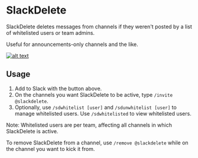# SlackDelete
SlackDelete deletes messages from channels if they weren't posted by a list of whitelisted users or team admins.


Useful for announcements-only channels and the like.

[![alt text](https://platform.slack-edge.com/img/add_to_slack.png)](https://slack.com/oauth/authorize?scope=commands,bot,channels:read,chat:write:bot&client_id=19729314800.77855559317)

## Usage

1. Add to Slack with the button above.
2. On the channels you want SlackDelete to be active, type `/invite @slackdelete`.
3. Optionally, use `/sdwhitelist [user]` and `/sdunwhitelist [user]` to manage whitelisted users. Use `/sdwhitelisted` to
view whitelisted users.

Note: Whitelisted users are per team, affecting all channels in which SlackDelete is active.

To remove SlackDelete from a channel, use `/remove @slackdelete` while on the channel you want to kick it from.